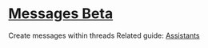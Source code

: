 # [Messages Beta](/docs/api-reference/messages)
Create messages within threads 
Related guide: [Assistants](/docs/assistants/overview) 
